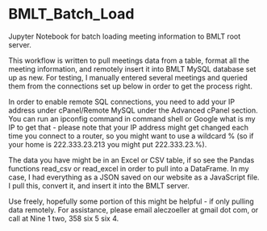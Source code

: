 # BMLT_Batch_Load
Jupyter Notebook for batch loading meeting information to BMLT root server.

This workflow is written to pull meetings data from a table, format all the meeting information,
and remotely insert it into BMLT MySQL database set up as new.  For testing, I manually entered
several meetings and queried them from the connections set up below in order to get the process
right. 

In order to enable remote SQL connections, you need to add your IP address under cPanel/Remote MySQL under the Advanced cPanel section. You can run an ipconfig command in command shell or Google what is my IP to get that - please note that your IP address might get changed each time you connect to a router, so you might want to use a wildcard % (so if your home is 222.333.23.213 you might put 222.333.23.%).  

The data you have might be in an Excel or CSV table, if so see the Pandas functions read_csv or
read_excel in order to pull into a DataFrame.  In my case, I had everything as a JSON saved on 
our website as a JavaScript file. I pull this, convert it, and insert it into the BMLT server.

Use freely, hopefully some portion of this might be helpful - if only pulling data remotely. For 
assistance, please email aleczoeller at gmail dot com, or call at Nine 1 two, 358 six 5 six 4.
